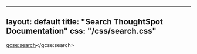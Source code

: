 ---
   layout: default
   title: "Search ThoughtSpot Documentation"
   css: "/css/search.css"
   ---

<script>
  (function() {
    var cx = '009143652178737222860:o0t5z79dldy';
    var gcse = document.createElement('script');
    gcse.type = 'text/javascript';
    gcse.async = true;
    gcse.src = 'https://cse.google.com/cse.js?cx=' + cx;
    var s = document.getElementsByTagName('script')[0];
    s.parentNode.insertBefore(gcse, s);
  })();
</script>
<gcse:search></gcse:search>

